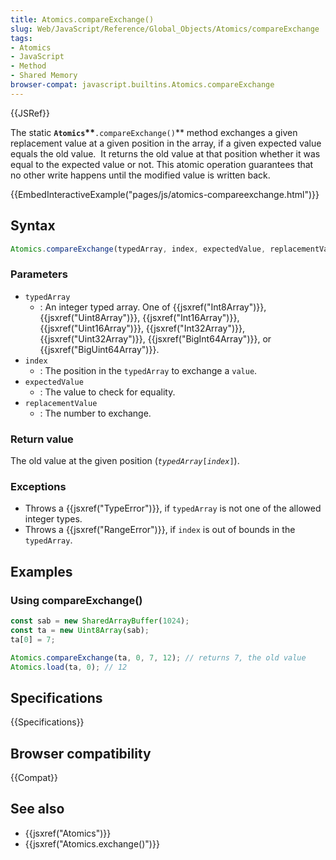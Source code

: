 ```yaml
---
title: Atomics.compareExchange()
slug: Web/JavaScript/Reference/Global_Objects/Atomics/compareExchange
tags:
- Atomics
- JavaScript
- Method
- Shared Memory
browser-compat: javascript.builtins.Atomics.compareExchange
---
```

{{JSRef}}

The static **`Atomics`\*\***`.compareExchange()`\*\* method exchanges a given
replacement value at a given position in the array, if a given expected value
equals the old value.  It returns the old value at that position whether it was
equal to the expected value or not. This atomic operation guarantees that no
other write happens until the modified value is written back.

{{EmbedInteractiveExample("pages/js/atomics-compareexchange.html")}}

## Syntax

```js
Atomics.compareExchange(typedArray, index, expectedValue, replacementValue)
```

### Parameters

*   `typedArray`
    *   : An integer typed array. One of {{jsxref("Int8Array")}},
        {{jsxref("Uint8Array")}}, {{jsxref("Int16Array")}},
        {{jsxref("Uint16Array")}}, {{jsxref("Int32Array")}},
        {{jsxref("Uint32Array")}}, {{jsxref("BigInt64Array")}}, or
        {{jsxref("BigUint64Array")}}.
*   `index`
    *   : The position in the `typedArray` to exchange a `value`.
*   `expectedValue`
    *   : The value to check for equality.
*   `replacementValue`
    *   : The number to exchange.

### Return value

The old value at the given position
(<code><var>typedArray</var>\[<var>index</var>]</code>).

### Exceptions

*   Throws a {{jsxref("TypeError")}}, if `typedArray` is not one of the
    allowed integer types.
*   Throws a {{jsxref("RangeError")}}, if `index` is out of bounds in the
    `typedArray`.

## Examples

### Using compareExchange()

```js
const sab = new SharedArrayBuffer(1024);
const ta = new Uint8Array(sab);
ta[0] = 7;

Atomics.compareExchange(ta, 0, 7, 12); // returns 7, the old value
Atomics.load(ta, 0); // 12
```

## Specifications

{{Specifications}}

## Browser compatibility

{{Compat}}

## See also

*   {{jsxref("Atomics")}}
*   {{jsxref("Atomics.exchange()")}}
